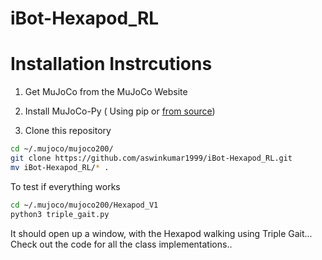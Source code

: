 # iBot-Hexapod_RL

# Installation Instrcutions 

1. Get MuJoCo from the MuJoCo Website

2. Install MuJoCo-Py ( Using pip or [from source](https://aswinkumar1999.github.io/robotics/mujoco/mujoco-py/openai/2020/05/15/mujoco-part-0/#/))

3. Clone this repository 

```bash
cd ~/.mujoco/mujoco200/
git clone https://github.com/aswinkumar1999/iBot-Hexapod_RL.git
mv iBot-Hexapod_RL/* .
```

To test if everything works 

```bash
cd ~/.mujoco/mujoco200/Hexapod_V1
python3 triple_gait.py
```

It should open up a window, with the Hexapod walking using Triple Gait... Check out the code for all the class implementations.. 
